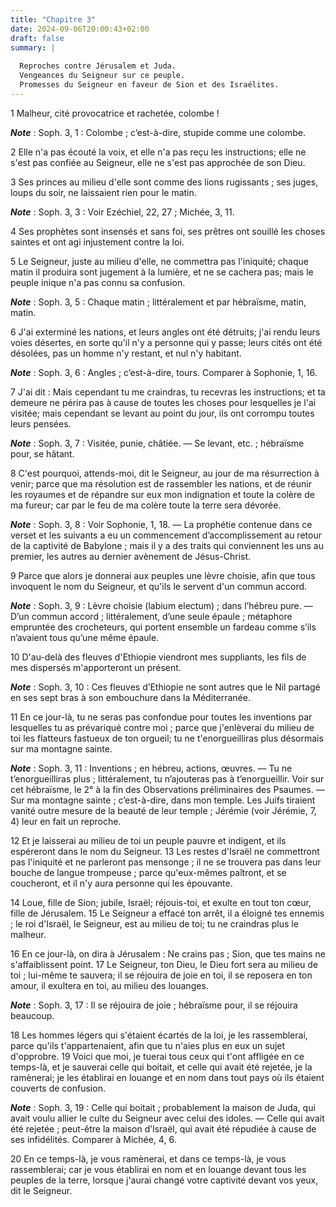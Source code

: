 ```yaml
---
title: "Chapitre 3"
date: 2024-09-06T20:00:43+02:00
draft: false
summary: |
  
  Reproches contre Jérusalem et Juda.
  Vengeances du Seigneur sur ce peuple.
  Promesses du Seigneur en faveur de Sion et des Israélites.
---
```



1 Malheur, cité provocatrice et rachetée, colombe !

***Note*** :  Soph. 3, 1 : Colombe ; c’est-à-dire, stupide comme une colombe.

2 Elle n'a pas écouté la voix, et elle n'a pas reçu les instructions; elle ne s'est pas confiée au Seigneur, elle ne s'est pas approchée de son Dieu.


3 Ses princes au milieu d'elle sont comme des lions rugissants ; ses juges, loups du soir, ne laissaient rien pour le matin.

***Note*** :  Soph. 3, 3 : Voir Ezéchiel, 22, 27 ; Michée, 3, 11.

4 Ses prophètes sont insensés et sans foi, ses prêtres ont souillé les choses saintes et ont agi injustement contre la loi.


5 Le Seigneur, juste au milieu d'elle, ne commettra pas l'iniquité; chaque matin il produira sont jugement à la lumière, et ne se cachera pas; mais le peuple inique n'a pas connu sa confusion.

***Note*** :  Soph. 3, 5 : Chaque matin ; littéralement et par hébraïsme, matin, matin.


6 J'ai exterminé les nations, et leurs angles ont été détruits; j'ai rendu leurs voies désertes, en sorte qu'il n'y a personne qui y passe; leurs cités ont été désolées, pas un homme n'y restant, et nul n'y habitant.

***Note*** :  Soph. 3, 6 : Angles ; c’est-à-dire, tours. Comparer à Sophonie, 1, 16.


7 J'ai dit : Mais cependant tu me craindras, tu recevras les instructions; et ta demeure ne périra pas à cause de toutes les choses pour lesquelles je l'ai visitée; mais cependant se levant au point du jour, ils ont corrompu toutes leurs pensées.

***Note*** :  Soph. 3, 7 : Visitée, punie, châtiée. ― Se levant, etc. ; hébraïsme pour, se hâtant.


8 C'est pourquoi, attends-moi, dit le Seigneur, au jour de ma résurrection à venir; parce que ma résolution est de rassembler les nations, et de réunir les royaumes et de répandre sur eux mon indignation et toute la colère de ma fureur; car par le feu de ma colère toute la terre sera dévorée.

***Note*** :  Soph. 3, 8 : Voir Sophonie, 1, 18. ― La prophétie contenue dans ce verset et les suivants a eu un commencement d’accomplissement au retour de la captivité de Babylone ; mais il y a des traits qui conviennent les uns au premier, les autres au dernier avènement de Jésus-Christ.


9 Parce que alors je donnerai aux peuples une lèvre choisie, afin que tous invoquent le nom du Seigneur, et qu'ils le servent d'un commun accord.

***Note*** :  Soph. 3, 9 : Lèvre choisie (labium electum) ; dans l’hébreu pure. ― D’un commun accord ; littéralement, d’une seule épaule ; métaphore empruntée des crocheteurs, qui portent ensemble un fardeau comme s’ils n’avaient tous qu’une même épaule.

10 D'au-delà des fleuves d'Ethiopie viendront mes suppliants, les fils de mes dispersés m'apporteront un présent.

***Note*** :  Soph. 3, 10 : Ces fleuves d’Ethiopie ne sont autres que le Nil partagé en ses sept bras à son embouchure dans la Méditerranée.


11 En ce jour-là, tu ne seras pas confondue pour toutes les inventions par lesquelles tu as prévariqué contre moi ; parce que j'enlèverai du milieu de toi les flatteurs fastueux de ton orgueil; tu ne t'enorgueilliras plus désormais sur ma montagne sainte.

***Note*** :  Soph. 3, 11 : Inventions ; en hébreu, actions, œuvres. ― Tu ne t’enorgueilliras plus ; littéralement, tu n’ajouteras pas à t’enorgueillir. Voir sur cet hébraïsme, le 2° à la fin des Observations préliminaires des Psaumes. ― Sur ma montagne sainte ; c’est-à-dire, dans mon temple. Les Juifs tiraient vanité outre mesure de la beauté de leur temple ; Jérémie (voir Jérémie, 7, 4) leur en fait un reproche.


12 Et je laisserai au milieu de toi un peuple pauvre et indigent, et ils espéreront dans le nom du Seigneur. 13 Les restes d'Israël ne commettront pas l'iniquité et ne parleront pas mensonge ; il ne se trouvera pas dans leur bouche de langue trompeuse ; parce qu'eux-mêmes paîtront, et se coucheront, et il n'y aura personne qui les épouvante.


14 Loue, fille de Sion; jubile, Israël; réjouis-toi, et exulte en tout ton cœur, fille de Jérusalem. 15 Le Seigneur a effacé ton arrêt, il a éloigné tes ennemis ; le roi d'Israël, le Seigneur, est au milieu de toi; tu ne craindras plus le malheur.


16 En ce jour-là, on dira à Jérusalem : Ne crains pas ; Sion, que tes mains ne s'affaiblissent point. 17 Le Seigneur, ton Dieu, le Dieu fort sera au milieu de toi ; lui-même te sauvera; il se réjouira de joie en toi, il se reposera en ton amour, il exultera en toi, au milieu des louanges.

***Note*** :  Soph. 3, 17 : Il se réjouira de joie ; hébraïsme pour, il se réjouira beaucoup.


18 Les hommes légers qui s'étaient écartés de la loi, je les rassemblerai, parce qu'ils t'appartenaient, afin que tu n'aies plus en eux un sujet d'opprobre. 19 Voici que moi, je tuerai tous ceux qui t'ont affligée en ce temps-là, et je sauverai celle qui boitait, et celle qui avait été rejetée, je la ramènerai; je les établirai en louange et en nom dans tout pays où ils étaient couverts de confusion.

***Note*** :  Soph. 3, 19 : Celle qui boitait ; probablement la maison de Juda, qui avait voulu allier le culte du Seigneur avec celui des idoles. ― Celle qui avait été rejetée ; peut-être la maison d’Israël, qui avait été répudiée à cause de ses infidélités. Comparer à Michée, 4, 6.


20 En ce temps-là, je vous ramènerai, et dans ce temps-là, je vous rassemblerai; car je vous établirai en nom et en louange devant tous les peuples de la terre, lorsque j'aurai changé votre captivité devant vos yeux, dit le Seigneur.

